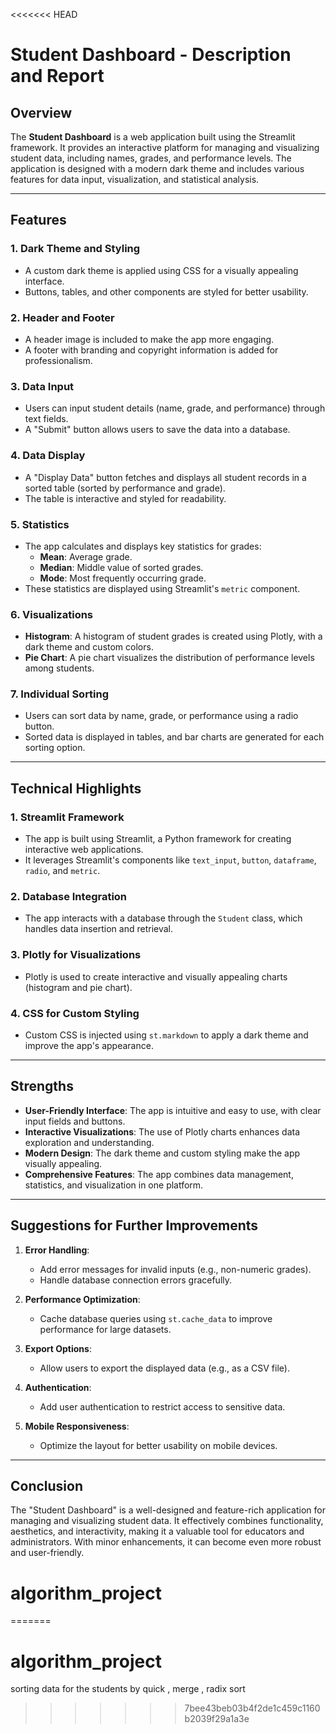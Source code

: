 <<<<<<< HEAD
# Student Dashboard - Description and Report

## Overview
The **Student Dashboard** is a web application built using the Streamlit framework. It provides an interactive platform for managing and visualizing student data, including names, grades, and performance levels. The application is designed with a modern dark theme and includes various features for data input, visualization, and statistical analysis.

---

## Features

### 1. **Dark Theme and Styling**
- A custom dark theme is applied using CSS for a visually appealing interface.
- Buttons, tables, and other components are styled for better usability.

### 2. **Header and Footer**
- A header image is included to make the app more engaging.
- A footer with branding and copyright information is added for professionalism.

### 3. **Data Input**
- Users can input student details (name, grade, and performance) through text fields.
- A "Submit" button allows users to save the data into a database.

### 4. **Data Display**
- A "Display Data" button fetches and displays all student records in a sorted table (sorted by performance and grade).
- The table is interactive and styled for readability.

### 5. **Statistics**
- The app calculates and displays key statistics for grades:
  - **Mean**: Average grade.
  - **Median**: Middle value of sorted grades.
  - **Mode**: Most frequently occurring grade.
- These statistics are displayed using Streamlit's `metric` component.

### 6. **Visualizations**
- **Histogram**: A histogram of student grades is created using Plotly, with a dark theme and custom colors.
- **Pie Chart**: A pie chart visualizes the distribution of performance levels among students.

### 7. **Individual Sorting**
- Users can sort data by name, grade, or performance using a radio button.
- Sorted data is displayed in tables, and bar charts are generated for each sorting option.

---

## Technical Highlights

### 1. **Streamlit Framework**
- The app is built using Streamlit, a Python framework for creating interactive web applications.
- It leverages Streamlit's components like `text_input`, `button`, `dataframe`, `radio`, and `metric`.

### 2. **Database Integration**
- The app interacts with a database through the `Student` class, which handles data insertion and retrieval.

### 3. **Plotly for Visualizations**
- Plotly is used to create interactive and visually appealing charts (histogram and pie chart).

### 4. **CSS for Custom Styling**
- Custom CSS is injected using `st.markdown` to apply a dark theme and improve the app's appearance.

---

## Strengths
- **User-Friendly Interface**: The app is intuitive and easy to use, with clear input fields and buttons.
- **Interactive Visualizations**: The use of Plotly charts enhances data exploration and understanding.
- **Modern Design**: The dark theme and custom styling make the app visually appealing.
- **Comprehensive Features**: The app combines data management, statistics, and visualization in one platform.

---

## Suggestions for Further Improvements
1. **Error Handling**:
   - Add error messages for invalid inputs (e.g., non-numeric grades).
   - Handle database connection errors gracefully.

2. **Performance Optimization**:
   - Cache database queries using `st.cache_data` to improve performance for large datasets.

3. **Export Options**:
   - Allow users to export the displayed data (e.g., as a CSV file).

4. **Authentication**:
   - Add user authentication to restrict access to sensitive data.

5. **Mobile Responsiveness**:
   - Optimize the layout for better usability on mobile devices.

---

## Conclusion
The "Student Dashboard" is a well-designed and feature-rich application for managing and visualizing student data. It effectively combines functionality, aesthetics, and interactivity, making it a valuable tool for educators and administrators. With minor enhancements, it can become even more robust and user-friendly.
# algorithm_project
=======
# algorithm_project
sorting data for the students by quick , merge , radix sort
>>>>>>> 7bee43beb03b4f2de1c459c1160b2039f29a1a3e
